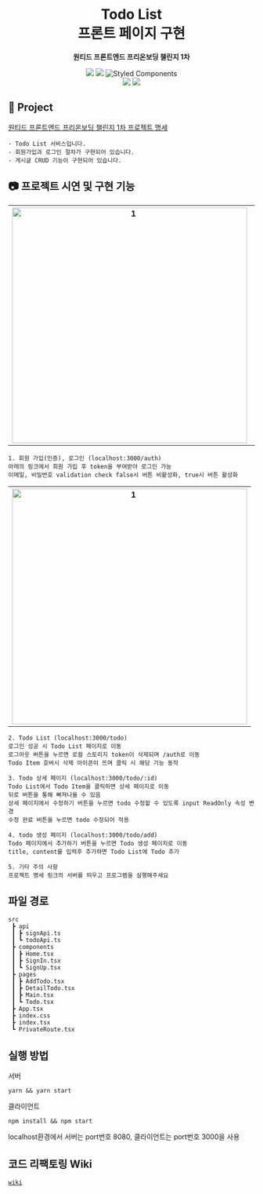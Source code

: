 <div align="center">

# Todo List <br/> 프론트 페이지 구현

<b> 원티드 프론트엔드 프리온보딩 챌린지 1차 </b>

<p>
  <img src="https://img.shields.io/badge/React-^18.2.0-61DAFB?style=flat&logo=React&logoColor=white"/> 
  <img src="https://img.shields.io/badge/typescript-^4.9.4-3178c6?style=flat&logo=typescript&logoColor=white"/>
  <img alt="Styled Components" src="https://img.shields.io/badge/Styled Components-5.3.6-green.svg">
  <br/>
  <img src="https://img.shields.io/badge/Javscript-F7DF1E?style=flat&logo=Javascript&logoColor=white"/>
  <img src="https://img.shields.io/badge/CSS-DD3A0A?style=flat&logo=CSS3&logoColor=white"/>
</p>

</div>

## 📒 Project
[원티드 프론트엔드 프리온보딩 챌린지 1차 프로젝트 명세](https://github.com/syoungee/wanted-pre-onboarding-challenge-fe-1-api)

```
- Todo List 서비스입니다.
- 회원가입과 로그인 절차가 구현되어 있습니다.
- 게시글 CRUD 기능이 구현되어 있습니다.
```

## 📷 프로젝트 시연 및 구현 기능
<table>
   <tr>
     <th align="center">
       <img width="480" alt="1" src="https://user-images.githubusercontent.com/49552804/210688109-be1c943c-7b8b-4f1c-9be8-6dd2c4384579.gif"/>
     </th>
     <th align="center">
       <img width="480" alt="2" src="https://user-images.githubusercontent.com/49552804/210688307-55dc52d3-31f9-4a77-aa11-87a6cc04f3bc.gif"/> 
    </th>
  </tr>
</table>

```
1. 회원 가입(인증), 로그인 (localhost:3000/auth)
아래의 링크에서 회원 가입 후 token을 부여받아 로그인 가능
이메일, 비밀번호 validation check false시 버튼 비활성화, true시 버튼 활성화
```

<table>
   <tr align="center">
     <th align="center">
       <img width="480" alt="1" src="https://user-images.githubusercontent.com/49552804/210689261-7ad2cd9f-db86-4570-b43f-87e9d6362ff3.gif"/>
     </th>
  </tr>
</table>

```
2. Todo List (localhost:3000/todo)
로그인 성공 시 Todo List 페이지로 이동
로그아웃 버튼을 누르면 로컬 스토리지 token이 삭제되며 /auth로 이동
Todo Item 호버시 삭제 아이콘이 뜨며 클릭 시 해당 기능 동작

3. Todo 상세 페이지 (localhost:3000/todo/:id)
Todo List에서 Todo Item을 클릭하면 상세 페이지로 이동
뒤로 버튼을 통해 빠져나올 수 있음
상세 페이지에서 수정하기 버튼을 누르면 todo 수정할 수 있도록 input ReadOnly 속성 변경
수정 완료 버튼을 누르면 todo 수정되어 적용

4. todo 생성 페이지 (localhost:3000/todo/add)
Todo 페이지에서 추가하기 버튼을 누르면 Todo 생성 페이지로 이동
title, content를 입력후 추가하면 Todo List에 Todo 추가

5. 기타 주의 사항
프로젝트 명세 링크의 서버를 띄우고 프로그램을 실행해주세요
```

## 파일 경로

```
src
 ┣ api
 ┃ ┣ signApi.ts
 ┃ ┗ todoApi.ts
 ┣ components
 ┃ ┣ Home.tsx
 ┃ ┣ SignIn.tsx
 ┃ ┗ SignUp.tsx
 ┣ pages
 ┃ ┣ AddTodo.tsx
 ┃ ┣ DetailTodo.tsx
 ┃ ┣ Main.tsx
 ┃ ┗ Todo.tsx
 ┣ App.tsx
 ┣ index.css
 ┣ index.tsx
 ┗ PrivateRoute.tsx
```

## 실행 방법

서버
```
yarn && yarn start
```
클라이언트
```
npm install && npm start
```
localhost환경에서 서버는 port번호 8080, 클라이언트는 port번호 3000을 사용<br/>

## 코드 리팩토링 Wiki
[`wiki`](https://github.com/leejy001/wanted-pre-onboarding-challenge-fe-1/wiki)
